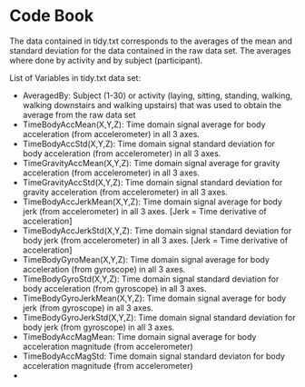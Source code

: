 Code Book
===========
The data contained in tidy.txt corresponds to the averages of the mean and standard
deviation for the data contained in the raw data set. The averages where done by activity
and by subject (participant).

List of Variables in tidy.txt data set:
* AveragedBy: Subject (1-30) or activity (laying, sitting, standing, walking, walking
downstairs and walking upstairs) that was used to obtain the average from the raw data set
* TimeBodyAccMean(X,Y,Z): Time domain signal average for body acceleration (from 
accelerometer) in all 3 axes.
* TimeBodyAccStd(X,Y,Z): Time domain signal standard deviation for body acceleration (from 
accelerometer) in all 3 axes.
* TimeGravityAccMean(X,Y,Z): Time domain signal average for gravity acceleration (from 
accelerometer) in all 3 axes.
* TimeGravityAccStd(X,Y,Z): Time domain signal standard deviation for gravity acceleration 
(from accelerometer) in all 3 axes.
* TimeBodyAccJerkMean(X,Y,Z): Time domain signal average for body jerk (from 
accelerometer) in all 3 axes. [Jerk = Time derivative of acceleration]
* TimeBodyAccJerkStd(X,Y,Z): Time domain signal standard deviation for body jerk (from 
accelerometer) in all 3 axes. [Jerk = Time derivative of acceleration]
* TimeBodyGyroMean(X,Y,Z): Time domain signal average for body acceleration (from 
gyroscope) in all 3 axes.
* TimeBodyGyroStd(X,Y,Z): Time domain signal standard deviation for body acceleration 
(from gyroscope) in all 3 axes.
* TimeBodyGyroJerkMean(X,Y,Z): Time domain signal average for body jerk (from 
gyroscope) in all 3 axes.
* TimeBodyGyroJerkStd(X,Y,Z): Time domain signal standard deviation for body jerk 
(from gyroscope) in all 3 axes.
* TimeBodyAccMagMean: Time domain signal average for body acceleration magnitude (from
accelerometer)
* TimeBodyAccMagStd: Time domain signal standard deviaton for body acceleration magnitude
(from accelerometer)
*